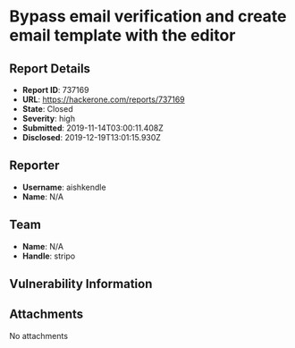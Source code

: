 # Bypass email verification and create email template with the editor

## Report Details
- **Report ID**: 737169
- **URL**: https://hackerone.com/reports/737169
- **State**: Closed
- **Severity**: high
- **Submitted**: 2019-11-14T03:00:11.408Z
- **Disclosed**: 2019-12-19T13:01:15.930Z

## Reporter
- **Username**: aishkendle
- **Name**: N/A

## Team
- **Name**: N/A
- **Handle**: stripo

## Vulnerability Information


## Attachments
No attachments
